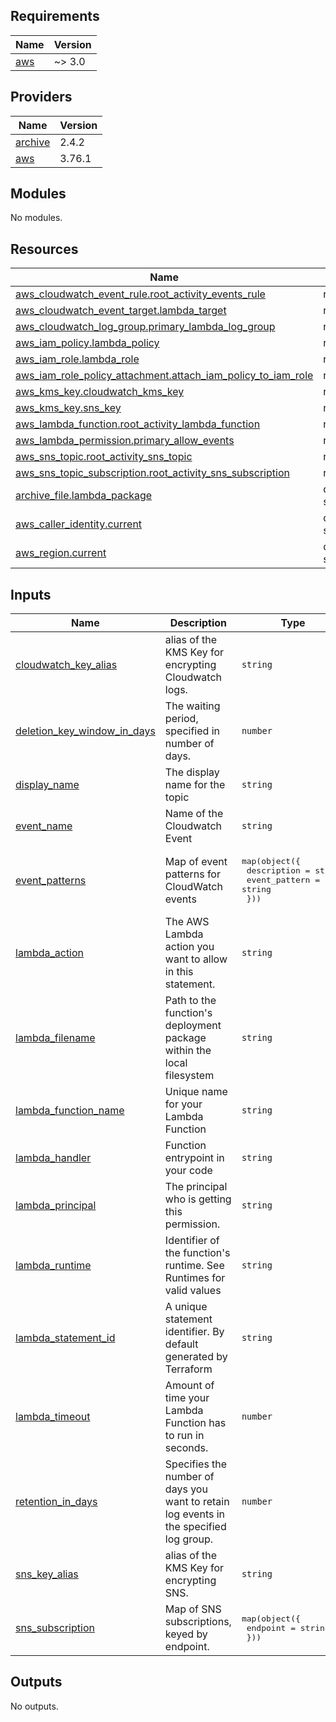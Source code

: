 <!-- BEGIN_TF_DOCS -->
## Requirements

| Name | Version |
|------|---------|
| <a name="requirement_aws"></a> [aws](#requirement\_aws) | ~> 3.0 |

## Providers

| Name | Version |
|------|---------|
| <a name="provider_archive"></a> [archive](#provider\_archive) | 2.4.2 |
| <a name="provider_aws"></a> [aws](#provider\_aws) | 3.76.1 |

## Modules

No modules.

## Resources

| Name | Type |
|------|------|
| [aws_cloudwatch_event_rule.root_activity_events_rule](https://registry.terraform.io/providers/hashicorp/aws/latest/docs/resources/cloudwatch_event_rule) | resource |
| [aws_cloudwatch_event_target.lambda_target](https://registry.terraform.io/providers/hashicorp/aws/latest/docs/resources/cloudwatch_event_target) | resource |
| [aws_cloudwatch_log_group.primary_lambda_log_group](https://registry.terraform.io/providers/hashicorp/aws/latest/docs/resources/cloudwatch_log_group) | resource |
| [aws_iam_policy.lambda_policy](https://registry.terraform.io/providers/hashicorp/aws/latest/docs/resources/iam_policy) | resource |
| [aws_iam_role.lambda_role](https://registry.terraform.io/providers/hashicorp/aws/latest/docs/resources/iam_role) | resource |
| [aws_iam_role_policy_attachment.attach_iam_policy_to_iam_role](https://registry.terraform.io/providers/hashicorp/aws/latest/docs/resources/iam_role_policy_attachment) | resource |
| [aws_kms_key.cloudwatch_kms_key](https://registry.terraform.io/providers/hashicorp/aws/latest/docs/resources/kms_key) | resource |
| [aws_kms_key.sns_key](https://registry.terraform.io/providers/hashicorp/aws/latest/docs/resources/kms_key) | resource |
| [aws_lambda_function.root_activity_lambda_function](https://registry.terraform.io/providers/hashicorp/aws/latest/docs/resources/lambda_function) | resource |
| [aws_lambda_permission.primary_allow_events](https://registry.terraform.io/providers/hashicorp/aws/latest/docs/resources/lambda_permission) | resource |
| [aws_sns_topic.root_activity_sns_topic](https://registry.terraform.io/providers/hashicorp/aws/latest/docs/resources/sns_topic) | resource |
| [aws_sns_topic_subscription.root_activity_sns_subscription](https://registry.terraform.io/providers/hashicorp/aws/latest/docs/resources/sns_topic_subscription) | resource |
| [archive_file.lambda_package](https://registry.terraform.io/providers/hashicorp/archive/latest/docs/data-sources/file) | data source |
| [aws_caller_identity.current](https://registry.terraform.io/providers/hashicorp/aws/latest/docs/data-sources/caller_identity) | data source |
| [aws_region.current](https://registry.terraform.io/providers/hashicorp/aws/latest/docs/data-sources/region) | data source |

## Inputs

| Name | Description | Type | Default | Required |
|------|-------------|------|---------|:--------:|
| <a name="input_cloudwatch_key_alias"></a> [cloudwatch\_key\_alias](#input\_cloudwatch\_key\_alias) | alias of the KMS Key for encrypting Cloudwatch logs. | `string` | `"cloudwatch-logs-key"` | no |
| <a name="input_deletion_key_window_in_days"></a> [deletion\_key\_window\_in\_days](#input\_deletion\_key\_window\_in\_days) | The waiting period, specified in number of days. | `number` | `7` | no |
| <a name="input_display_name"></a> [display\_name](#input\_display\_name) | The display name for the topic | `string` | `""` | no |
| <a name="input_event_name"></a> [event\_name](#input\_event\_name) | Name of the Cloudwatch Event | `string` | `""` | no |
| <a name="input_event_patterns"></a> [event\_patterns](#input\_event\_patterns) | Map of event patterns for CloudWatch events | <pre>map(object({<br>    description   = string<br>    event_pattern = string<br>  }))</pre> | `null` | no |
| <a name="input_lambda_action"></a> [lambda\_action](#input\_lambda\_action) | The AWS Lambda action you want to allow in this statement. | `string` | `"lambda:InvokeFunction"` | no |
| <a name="input_lambda_filename"></a> [lambda\_filename](#input\_lambda\_filename) | Path to the function's deployment package within the local filesystem | `string` | `""` | no |
| <a name="input_lambda_function_name"></a> [lambda\_function\_name](#input\_lambda\_function\_name) | Unique name for your Lambda Function | `string` | `""` | no |
| <a name="input_lambda_handler"></a> [lambda\_handler](#input\_lambda\_handler) | Function entrypoint in your code | `string` | `"RootActivityLambda.lambda_handler"` | no |
| <a name="input_lambda_principal"></a> [lambda\_principal](#input\_lambda\_principal) | The principal who is getting this permission. | `string` | `"events.amazonaws.com"` | no |
| <a name="input_lambda_runtime"></a> [lambda\_runtime](#input\_lambda\_runtime) | Identifier of the function's runtime. See Runtimes for valid values | `string` | `"python3.8"` | no |
| <a name="input_lambda_statement_id"></a> [lambda\_statement\_id](#input\_lambda\_statement\_id) | A unique statement identifier. By default generated by Terraform | `string` | `"AllowExecutionFromCloudWatch"` | no |
| <a name="input_lambda_timeout"></a> [lambda\_timeout](#input\_lambda\_timeout) | Amount of time your Lambda Function has to run in seconds. | `number` | `60` | no |
| <a name="input_retention_in_days"></a> [retention\_in\_days](#input\_retention\_in\_days) | Specifies the number of days you want to retain log events in the specified log group. | `number` | `30` | no |
| <a name="input_sns_key_alias"></a> [sns\_key\_alias](#input\_sns\_key\_alias) | alias of the KMS Key for encrypting SNS. | `string` | `"sns-key"` | no |
| <a name="input_sns_subscription"></a> [sns\_subscription](#input\_sns\_subscription) | Map of SNS subscriptions, keyed by endpoint. | <pre>map(object({<br>    endpoint = string<br>  }))</pre> | `null` | no |

## Outputs

No outputs.
<!-- END_TF_DOCS -->